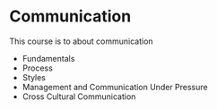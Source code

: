# Communication

This course is to about communication

- Fundamentals
- Process
- Styles
- Management and Communication Under Pressure
- Cross Cultural Communication
